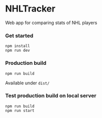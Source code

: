 # NHLTracker
Web app for comparing stats of NHL players

### Get started

    npm install
    npm run dev

### Production build

    npm run build
Available under `dist/`

### Test production build on local server
    npm run build
    npm run start
